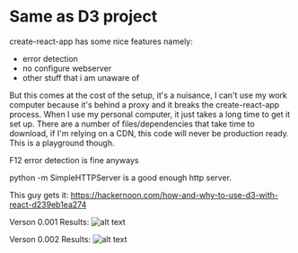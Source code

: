 # Same as D3 project

create-react-app has some nice features namely:
 * error detection
 * no configure webserver
 * other stuff that i am unaware of

But this comes at the cost of the setup, it's a nuisance, I can't use my work computer because it's behind a proxy and it breaks the create-react-app process. When I use my personal computer, it just takes a long time to get it set up. There are a number of files/dependencies that take time to download, if I'm relying on a CDN, this code will never be production ready. This is a playground though.

F12 error detection is fine anyways

python -m SimpleHTTPServer is a good enough http server.

This guy gets it:
https://hackernoon.com/how-and-why-to-use-d3-with-react-d239eb1ea274

Verson 0.001 Results:
![alt text](https://raw.githubusercontent.com/ginsengtang/web-playground/master/calendar-heat-map/calendar-heat-map-d3-react/img/v0.001.png)

Verson 0.002 Results:
![alt text](https://raw.githubusercontent.com/ginsengtang/web-playground/master/calendar-heat-map/calendar-heat-map-d3-react/img/v0.002.png)

